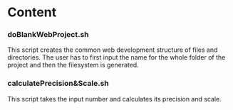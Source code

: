 # Content
### doBlankWebProject.sh
This script creates the common web development structure of files and directories. The user has to first input the name for the whole folder of the project and then the filesystem is generated.

### calculatePrecision&Scale.sh
This script takes the input number and calculates its precision and scale.
